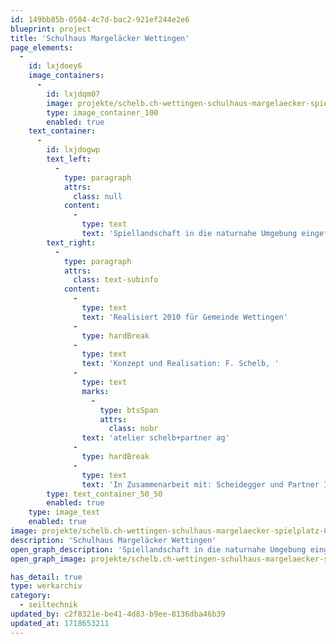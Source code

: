 ```yaml
---
id: 149bb85b-0504-4c7d-bac2-921ef244e2e6
blueprint: project
title: 'Schulhaus Margeläcker Wettingen'
page_elements:
  -
    id: lxjdoey6
    image_containers:
      -
        id: lxjdqm07
        image: projekte/schelb.ch-wettingen-schulhaus-margelaecker-spielplatz-0.jpg
        type: image_container_100
        enabled: true
    text_container:
      -
        id: lxjdogwp
        text_left:
          -
            type: paragraph
            attrs:
              class: null
            content:
              -
                type: text
                text: 'Spiellandschaft in die naturnahe Umgebung eingefügt, mit Balancierweg, Hängematte, Kletterstruktur, Schaukeln'
        text_right:
          -
            type: paragraph
            attrs:
              class: text-subinfo
            content:
              -
                type: text
                text: 'Realisiert 2010 für Gemeinde Wettingen'
              -
                type: hardBreak
              -
                type: text
                text: 'Konzept und Realisation: F. Schelb, '
              -
                type: text
                marks:
                  -
                    type: btsSpan
                    attrs:
                      class: nobr
                text: 'atelier schelb+partner ag'
              -
                type: hardBreak
              -
                type: text
                text: 'In Zusammenarbeit mit: Scheidegger und Partner Ing, Zimmerei Oberhänsli'
        type: text_container_50_50
        enabled: true
    type: image_text
    enabled: true
image: projekte/schelb.ch-wettingen-schulhaus-margelaecker-spielplatz-0.jpg
description: 'Schulhaus Margeläcker Wettingen'
open_graph_description: 'Spiellandschaft in die naturnahe Umgebung eingefügt, mit Balancierweg, Hängematte, Kletterstruktur, Schaukeln'
open_graph_image: projekte/schelb.ch-wettingen-schulhaus-margelaecker-spielplatz-0.jpg

has_detail: true
type: werkarchiv
category:
  - seiltechnik
updated_by: c2f8321e-be41-4d83-b9ee-8136dba46b39
updated_at: 1718653211
---
```

